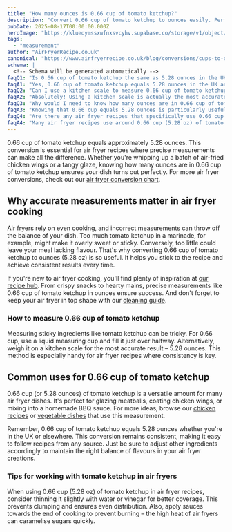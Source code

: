 ```yaml
---
title: "How many ounces is 0.66 cup of tomato ketchup?"
description: "Convert 0.66 cup of tomato ketchup to ounces easily. Perfect for air fryer recipes and precise measurements."
pubDate: 2025-08-17T00:00:00.000Z
heroImage: "https://klueoymssxwfnxsvcyhv.supabase.co/storage/v1/object/public/Shmucket/how-many-ounces-is-0-66-cup-tomato-ketchup.webp"
tags:
  - "measurement"
author: "AirFryerRecipe.co.uk"
canonical: "https://www.airfryerrecipe.co.uk/blog/conversions/cups-to-ounces/how-many-ounces-is-0-66-cup-tomato-ketchup"
schema: |
  <!-- Schema will be generated automatically -->
faqQ1: "Is 0.66 cup of tomato ketchup the same as 5.28 ounces in the UK?"
faqA1: "Yes, 0.66 cup of tomato ketchup equals 5.28 ounces in the UK and elsewhere. Cup to ounce conversions for liquids are standard internationally, though it's always best to use a kitchen scale for complete accuracy, especially in air fryer cooking where precision matters."
faqQ2: "Can I use a kitchen scale to measure 0.66 cup of tomato ketchup?"
faqA2: "Absolutely! Using a kitchen scale is actually the most accurate way to measure 0.66 cup of tomato ketchup, which should weigh 5.28 ounces. This method eliminates the mess of measuring sticky liquids and ensures perfect results for your air fryer recipes every time."
faqQ3: "Why would I need to know how many ounces are in 0.66 cup of tomato ketchup?"
faqA3: "Knowing that 0.66 cup equals 5.28 ounces is particularly useful for air fryer recipes where precise sauce measurements affect cooking results. Too much ketchup can make dishes soggy, while too little might leave them dry. This conversion helps achieve perfect consistency."
faqQ4: "Are there any air fryer recipes that specifically use 0.66 cup of tomato ketchup?"
faqA4: "Many air fryer recipes use around 0.66 cup (5.28 oz) of tomato ketchup, especially for glazes, marinades, or dipping sauces. Our <a href=https://www.airfryerrecipe.co.uk/recipes>recipe collection</a> includes several options, from sticky wings to meatball dishes that call for this exact measurement."
---
```

<p>0.66 cup of tomato ketchup equals approximately 5.28 ounces. This conversion is essential for air fryer recipes where precise measurements can make all the difference. Whether you're whipping up a batch of air-fried chicken wings or a tangy glaze, knowing how many ounces are in 0.66 cup of tomato ketchup ensures your dish turns out perfectly. For more air fryer conversions, check out our <a href=https://www.airfryerrecipe.co.uk/air-fryer-conversion-chart>air fryer conversion chart</a>.</p>  

<h2>Why accurate measurements matter in air fryer cooking</h2>  
<p>Air fryers rely on even cooking, and incorrect measurements can throw off the balance of your dish. Too much tomato ketchup in a marinade, for example, might make it overly sweet or sticky. Conversely, too little could leave your meal lacking flavour. That's why converting 0.66 cup of tomato ketchup to ounces (5.28 oz) is so useful. It helps you stick to the recipe and achieve consistent results every time.</p>  

<p>If you're new to air fryer cooking, you'll find plenty of inspiration at <a href=https://www.airfryerrecipe.co.uk/recipes>our recipe hub</a>. From crispy snacks to hearty mains, precise measurements like 0.66 cup of tomato ketchup in ounces ensure success. And don't forget to keep your air fryer in top shape with our <a href=https://www.airfryerrecipe.co.uk/air-fryer-cleaner>cleaning guide</a>.</p>  

<h3>How to measure 0.66 cup of tomato ketchup</h3>  
<p>Measuring sticky ingredients like tomato ketchup can be tricky. For 0.66 cup, use a liquid measuring cup and fill it just over halfway. Alternatively, weigh it on a kitchen scale for the most accurate result – 5.28 ounces. This method is especially handy for air fryer recipes where consistency is key.</p>  

<h2>Common uses for 0.66 cup of tomato ketchup</h2>  
<p>0.66 cup (or 5.28 ounces) of tomato ketchup is a versatile amount for many air fryer dishes. It's perfect for glazing meatballs, coating chicken wings, or mixing into a homemade BBQ sauce. For more ideas, browse our <a href=https://www.airfryerrecipe.co.uk/recipe-category/chicken>chicken recipes</a> or <a href=https://www.airfryerrecipe.co.uk/recipe-category/vegetables>vegetable dishes</a> that use this measurement.</p>  

<p>Remember, 0.66 cup of tomato ketchup equals 5.28 ounces whether you're in the UK or elsewhere. This conversion remains consistent, making it easy to follow recipes from any source. Just be sure to adjust other ingredients accordingly to maintain the right balance of flavours in your air fryer creations.</p>  

<h3>Tips for working with tomato ketchup in air fryers</h3>  
<p>When using 0.66 cup (5.28 oz) of tomato ketchup in air fryer recipes, consider thinning it slightly with water or vinegar for better coverage. This prevents clumping and ensures even distribution. Also, apply sauces towards the end of cooking to prevent burning – the high heat of air fryers can caramelise sugars quickly.</p>
